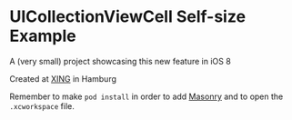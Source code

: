 UICollectionViewCell Self-size Example
======================================

A (very small) project showcasing this new feature in iOS 8

Created at [XING](http://www.xing.com/ios) in Hamburg

Remember to make ``pod install`` in order to add [Masonry](https://github.com/Masonry/Masonry) and to open the ``.xcworkspace`` file.